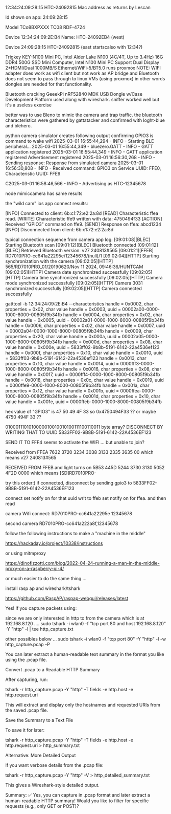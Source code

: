 
12:34:24:09:28:15 HTC-24092815 Mac address as returns by Lescan

Id shown on app:  24:09:28:15


Model TCo8BXPXXX
TC08
RDF-4724

Device 12:34:24:09:2E:B4 Name: HTC-24092EB4 (west)

Device         24:09:28:15        HTC-24092815 (east startscalso with 12:34?)


Trigkey KEY-N100 Mini PC, Intel Alder Lake N100 (4C/4T, Up to 3.4Hz) 16G DDR4 500G SSD Mini Computer, Intel N100 Mini PC Support Dual Display 2*HDMI/Dual 1000MB/S Ethernet/WiFi-5/BT5.0
runs proxmox NOTE: WIFI adapter does work as wifi client but  not work as AP bridge and Bluetooth does not seem to pass through to linux VMs (using proxmox) in other words dongles are needed for that functionality.

Bluetooth cracking
GeeekPi nRF52840 MDK USB Dongle w/Case Development Platform used along with wireshark. sniffer worked well but it's a useless exercise

better was to use Bleno to mimic the camera and trap traffic.  the bluetooth characteristics were gathered by gattatacker and confirmed with loght-blue and blehero.

python camera simulator creates following output confirming GPIO3 is command to wake wifi
2025-03-01 16:55:44,294 - INFO - Starting BLE peripheral...
2025-03-01 16:55:44,349 - bluezero.GATT - INFO - GATT application registered
2025-03-01 16:55:44,349 - INFO - GATT application registered
Advertisement registered
2025-03-01 16:56:30,268 - INFO - Sending response: Response from simulated camera
2025-03-01 16:56:30,808 - INFO - Received command: GPIO3 on Service UUID: FFE0, Characteristic UUID: FFE9

C2025-03-01 16:58:46,566 - INFO - Advertising as HTC-12345678

node mimiccamera has same results

the "wild cam" ios app connect results:

[INFO] Connected to client: 6b:c1:72:e2:2a:8d
[READ] Characteristic ffea read.
[WRITE] Characteristic ffe9 written with data: 4750494f33
[ACTION] Received "GPIO3" command on ffe9.
[SEND] Response on ffea: abcd1234
[INFO] Disconnected from client: 6b:c1:72:e2:2a:8d


typical connection sequence from camera app log:
[09:01:08][BLEC] Starting Bluetooth scan
[09:01:12][BLEC] Bluetooth connected
[09:01:12][BLEC] Retrieved Bluetooth version: v27 240813#565
[09:01:21][FFEB] RD7010PRO-cc641a22295e/12345678/(null)/1
[09:02:04][HTTP] Starting synchronization with the camera
[09:02:05][HTTP] 565/RD7010PRO_01/20190620/Nov 11 2024, 09:46:36/HUNTCAM
[09:02:05][HTTP] Camera date synchronized successfully
[09:02:05][HTTP] Camera time synchronized successfully
[09:02:05][HTTP] Camera mode synchronized successfully
[09:02:05][HTTP] Camera 3031 synchronized successfully
[09:02:05][HTTP] Camera connected successfully




gatttool -b 12:34:24:09:2E:B4 --characteristics
handle = 0x0002, char properties = 0x02, char value handle = 0x0003, uuid = 00002a00-0000-1000-8000-00805f9b34fb
handle = 0x0004, char properties = 0x02, char value handle = 0x0005, uuid = 00002a01-0000-1000-8000-00805f9b34fb
handle = 0x0006, char properties = 0x02, char value handle = 0x0007, uuid = 00002a04-0000-1000-8000-00805f9b34fb
handle = 0x0009, char properties = 0x20, char value handle = 0x000a, uuid = 00002a05-0000-1000-8000-00805f9b34fb
handle = 0x000d, char properties = 0x08, char value handle = 0x000e, uuid = 5833ff02-9b8b-5191-6142-22a4536ef123
handle = 0x000f, char properties = 0x10, char value handle = 0x0010, uuid = 5833ff03-9b8b-5191-6142-22a4536ef123
handle = 0x0013, char properties = 0x10, char value handle = 0x0014, uuid = 0000fff3-0000-1000-8000-00805f9b34fb
handle = 0x0016, char properties = 0x08, char value handle = 0x0017, uuid = 0000fff4-0000-1000-8000-00805f9b34fb
handle = 0x0018, char properties = 0x0c, char value handle = 0x0019, uuid = 0000ffe9-0000-1000-8000-00805f9b34fb
handle = 0x001a, char properties = 0x12, char value handle = 0x001b, uuid = 0000ffea-0000-1000-8000-00805f9b34fb
handle = 0x001d, char properties = 0x10, char value handle = 0x001e, uuid = 0000ffeb-0000-1000-8000-00805f9b34fb

hex value of "GPIO3" is 47 50 49 4F 33    so 0x4750494F33 ??  or maybe 4750 494F 33   ??

0100011101010000010010010100111100110011  byte array?
DISCONNECT BY WRITING THAT TO UUID 5833FF02-9B8B-5191-6142-22A4536EF123

SEND IT TO FFF4 seems to activate the WIFI ... but unable to join?



Received from FFEA
7632 3720 3234 3038 3133 2335 3635 00   which means    v27 240813#565

RECEIVED FROM FFEB and light turns on
5B53 445D 5244 3730 3130 5052 4F2D 0000    which means   [SD]RD7010PRO-


try this order:)
if connected, disconnect by sending gpio3 to 5833FF02-9B8B-5191-6142-22A4536EF123

connect
set notify on for that uuid
writ to ffeb
set notify on for ffea. and then read 


camera Wifi connect:
RD7010PRO-cc641a22295e
12345678

second camera
RD7010PRO-cc641a222a8f,12345678


follow the following instructions to make a "machine in the middle"

https://hackaday.io/project/10338/instructions

or using mitmproxy

https://dinofizzotti.com/blog/2022-04-24-running-a-man-in-the-middle-proxy-on-a-raspberry-pi-4/

or much easier to do the same thing ...

install rasp ap and wireshark/tshark

https://github.com/RaspAP/raspap-webgui/releases/latest

Yes! If you capture packets using:

since we are only interested in http to from the camera which is at 192.168.8.120 ....
sudo tshark -i wlan0 -f "tcp port 80 and host 192.168.8.120" -Y "http" -l | tee http_capture.txt


other possibles below ...
sudo tshark -i wlan0 -f "tcp port 80" -Y "http" -l -w http_capture.pcap -P

You can later extract a human-readable text summary in the format you like using the .pcap file.

Convert .pcap to a Readable HTTP Summary

After capturing, run:

tshark -r http_capture.pcap -Y "http" -T fields -e http.host -e http.request.uri

This will extract and display only the hostnames and requested URIs from the saved .pcap file.

Save the Summary to a Text File

To save it for later:

tshark -r http_capture.pcap -Y "http" -T fields -e http.host -e http.request.uri > http_summary.txt

Alternative: More Detailed Output

If you want verbose details from the .pcap file:

tshark -r http_capture.pcap -Y "http" -V > http_detailed_summary.txt

This gives a Wireshark-style detailed output.

Summary:
✅ Yes, you can capture in .pcap format and later extract a human-readable HTTP summary!
Would you like to filter for specific requests (e.g., only GET or POST)?
